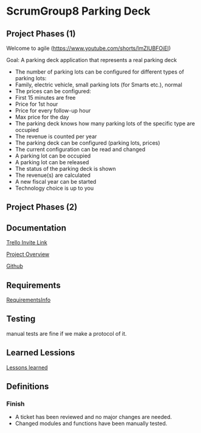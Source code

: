 # ScrumGroup8 Parking Deck

## Project Phases (1)

Welcome to agile
(https://www.youtube.com/shorts/lmZIUBFOiEI)

Goal: A parking deck application that represents a real parking
deck

 - The number of parking lots can be configured for different
types of parking lots:
 - Family, electric vehicle, small parking lots (for Smarts etc.), normal
 - The prices can be configured:
 - First 15 minutes are free
 - Price for 1st hour
 - Price for every follow-up hour
 - Max price for the day
 - The parking deck knows how many parking lots of the specific
type are occupied
 - The revenue is counted per year
 - The parking deck can be configured (parking lots, prices)
 - The current configuration can be read and changed
 - A parking lot can be occupied
 - A parking lot can be released
 - The status of the parking deck is shown
 - The revenue(s) are calculated
 - A new fiscal year can be started
 - Technology choice is up to you

## Project Phases (2)


## Documentation

[Trello Invite Link](https://trello.com/invite/5da4c05944e7fb70bf82153b/ATTId6f12b4de59089499e3953cf59768500B90920D2)

[Project Overview](https://trello.com/b/SoV8yInB/scrumgroup8)

[Github](https://github.com/Braincrushy/ScrumGroup8)

## Requirements

[RequirementsInfo]()

## Testing

manual tests are fine if we make a protocol of it.

## Learned Lessions

[Lessons learned]()

## Definitions

### Finish

- A ticket has been reviewed and no major changes are needed.
- Changed modules and functions have been manually tested.
